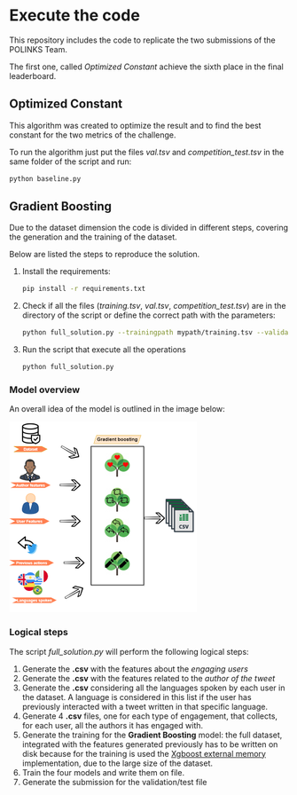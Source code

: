 # Execute the code

This repository includes the code to replicate the two submissions of the POLINKS Team.

The first one, called *Optimized Constant*  achieve the sixth place in the final leaderboard. 

## Optimized Constant

This algorithm was created to optimize the result and to find the best constant for the two metrics of the challenge.

To run the algorithm just put the files *val.tsv* and *competition_test.tsv* in the same folder of the script and run:

```bash
python baseline.py
```



## Gradient Boosting

Due to the dataset dimension the code is divided in different steps, covering the generation and the training of the dataset.

Below are listed the steps to reproduce the solution.

1. Install the requirements:

   ```bash
   pip install -r requirements.txt	
   ```

   

2. Check if all the files (*training.tsv*, *val.tsv*, *competition_test.tsv*) are in the directory of the script or define the correct path with the parameters:

   ```bash
   python full_solution.py --trainingpath mypath/training.tsv --validationpath mypath/val.tsv
   ```

   

3. Run the script that execute all the operations

   ```bash
   python full_solution.py
   ```

### Model overview

An overall idea of the model is outlined in the image below:

<img src=".\images\model_schema.png" alt="Overall architecture" style="zoom:50%;" />

### Logical steps

The script *full_solution.py* will perform the following logical steps:

1. Generate the **.csv** with the features about the *engaging users*
2. Generate the **.csv** with the features related to the *author of the tweet*
3. Generate the **.csv** considering all the languages spoken by each user in the dataset. A language is considered in this list if the user has previously interacted with a tweet written in that specific language.
4. Generate 4 **.csv** files, one for each type of engagement, that collects, for each user, all the authors it has engaged with.
5. Generate the training for the **Gradient Boosting** model: the full dataset, integrated with the features generated previously has to be written on disk because for the training is used the [Xgboost external memory](https://xgboost.readthedocs.io/en/latest/tutorials/external_memory.html) implementation, due to the large size of the dataset.
6. Train the four models and write them on file. 
7. Generate the submission for the validation/test file